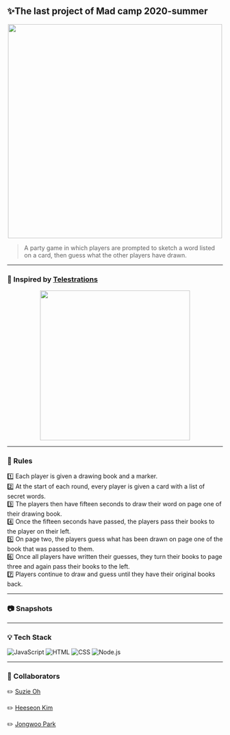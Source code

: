 ## :sparkles:The last project of Mad camp 2020-summer


<p align="center">
<img width="500dp" src="https://user-images.githubusercontent.com/59340911/91450667-823e4680-e8b7-11ea-9987-b2c18fae6d21.png">
</p>

> A party game in which players are prompted to sketch a word listed on a card, 
then guess what the other players have drawn.

---

### :game_die: Inspired by [Telestrations](http://paperndigital.blogspot.com/2017/02/diy-party-game-telestration.html)

<p align="center">
<img width="350dp" src="https://user-images.githubusercontent.com/59340911/91440530-b4e14280-e8a9-11ea-9000-41ab78b8f42e.jpg">
</p>

---

### :beginner: Rules
:one: Each player is given a drawing book and a marker.  
:two: At the start of each round, every player is given a card with a list of secret words.  
:three: The players then have fifteen seconds to draw their word on page one of their drawing book.  
:four: Once the fifteen seconds have passed, the players pass their books to the player on their left.  
:five: On page two, the players guess what has been drawn on page one of the book that was passed to them.  
:six: Once all players have written their guesses, they turn their books to page three and again pass their books to the left.  
:seven: Players continue to draw and guess until they have their original books back.  

---

### :camera: Snapshots

---

### :bulb: Tech Stack
![JavaScript](https://img.shields.io/badge/-JavaScript-FBE01C?style=for-the-badge&logo=javascript&logoColor=fff)
![HTML](https://img.shields.io/badge/-HTML-E44D26?style=for-the-badge&logo=html5&logoColor=fff)
![CSS](https://img.shields.io/badge/-CSS-379AD6?style=for-the-badge&logo=css3&logoColor=fff)
![Node.js](https://img.shields.io/badge/-Node.js-80BD01?style=for-the-badge&logo=node.js&logoColor=fff)

---

### :memo: Collaborators
:pencil2: [Suzie Oh](https://github.com/ohsuz)

:pencil2: [Heeseon Kim](https://github.com/heemokyim)

:pencil2: [Jongwoo Park](https://github.com/jjwow73)
